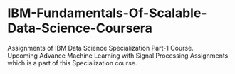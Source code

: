 # IBM-Fundamentals-Of-Scalable-Data-Science-Coursera
Assignments of IBM Data Science Specialization Part-1 Course.  
Upcoming Advance Machine Learning with Signal Processing Assignments which is a part of this Specialization course.
